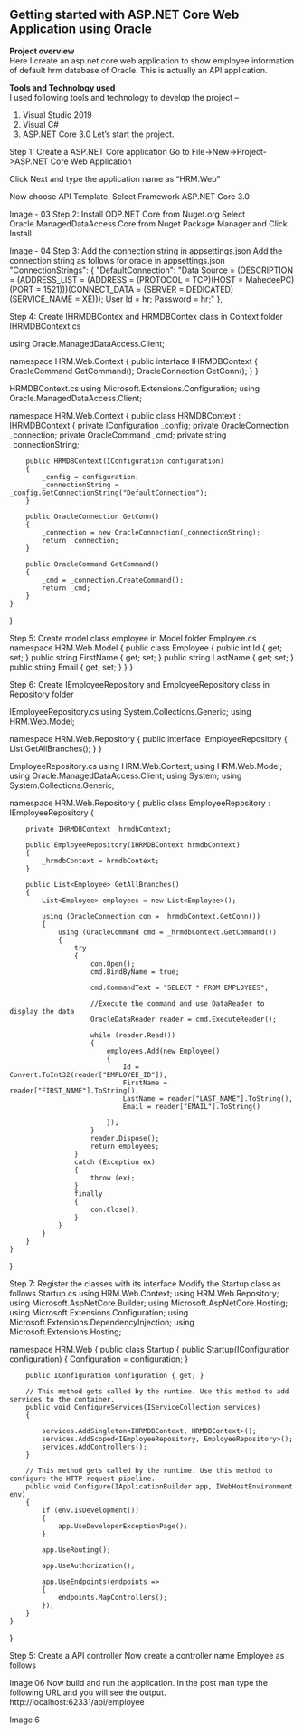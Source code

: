 ## Getting started with ASP.NET Core Web Application using Oracle

**Project overview**  
Here I create an asp.net core web application to show employee information of default hrm database of Oracle. This is actually an API application.

**Tools and Technology used**  
I used following tools and technology to develop the project – 

1.	Visual Studio 2019
2.	Visual C#
3.	ASP.NET Core 3.0
Let’s start the project.

Step 1: Create a ASP.NET Core application
Go to File->New->Project->ASP.NET Core Web Application
 
Click Next and type the application name as “HRM.Web”

 
Now choose API Template. Select Framework ASP.NET Core 3.0

 
Image - 03
Step 2: Install ODP.NET Core from Nuget.org
Select Oracle.ManagedDataAccess.Core from Nuget Package Manager and Click Install
 
Image - 04
Step 3: Add the connection string in appsettings.json 
Add the connection string as follows for oracle in appsettings.json
  "ConnectionStrings": {
    "DefaultConnection": "Data Source = (DESCRIPTION = (ADDRESS_LIST = (ADDRESS = (PROTOCOL = TCP)(HOST = MahedeePC)(PORT = 1521)))(CONNECT_DATA = (SERVER = DEDICATED)(SERVICE_NAME = XE))); User Id = hr; Password = hr;"
  },

Step 4: Create IHRMDBContex and HRMDBContex class in Context folder
IHRMDBContext.cs

using Oracle.ManagedDataAccess.Client;

namespace HRM.Web.Context
{
    public interface IHRMDBContext
    {
        OracleCommand GetCommand();
        OracleConnection GetConn();
    }
}

HRMDBContext.cs
using Microsoft.Extensions.Configuration;
using Oracle.ManagedDataAccess.Client;

namespace HRM.Web.Context
{
    public class HRMDBContext : IHRMDBContext
    {
        private IConfiguration _config;
        private OracleConnection _connection;
        private OracleCommand _cmd;
        private string _connectionString;

        public HRMDBContext(IConfiguration configuration)
        {
            _config = configuration;
            _connectionString = _config.GetConnectionString("DefaultConnection");
        }

        public OracleConnection GetConn()
        {
            _connection = new OracleConnection(_connectionString);
            return _connection;
        }

        public OracleCommand GetCommand()
        {
            _cmd = _connection.CreateCommand();
            return _cmd;
        }
    }
}


Step 5: Create model class employee in Model folder
Employee.cs
namespace HRM.Web.Model
{
    public class Employee
    {
        public int Id { get; set; }
        public string FirstName { get; set;  }
        public string LastName { get; set; }
        public string Email { get; set; }
    }
}

Step 6: Create IEmployeeRepository and EmployeeRepository class in Repository folder

IEmployeeRepository.cs
using System.Collections.Generic;
using HRM.Web.Model;

namespace HRM.Web.Repository
{
    public interface IEmployeeRepository
    {
        List<Employee> GetAllBranches();
    }
}

EmployeeRepository.cs
using HRM.Web.Context;
using HRM.Web.Model;
using Oracle.ManagedDataAccess.Client;
using System;
using System.Collections.Generic;

namespace HRM.Web.Repository
{
    public class EmployeeRepository : IEmployeeRepository
    {

        private IHRMDBContext _hrmdbContext;

        public EmployeeRepository(IHRMDBContext hrmdbContext)
        {
            _hrmdbContext = hrmdbContext;
        }

        public List<Employee> GetAllBranches()
        {
            List<Employee> employees = new List<Employee>();

            using (OracleConnection con = _hrmdbContext.GetConn())
            {
                using (OracleCommand cmd = _hrmdbContext.GetCommand())
                {
                    try
                    {
                        con.Open();
                        cmd.BindByName = true;

                        cmd.CommandText = "SELECT * FROM EMPLOYEES";

                        //Execute the command and use DataReader to display the data
                        OracleDataReader reader = cmd.ExecuteReader();

                        while (reader.Read())
                        {
                            employees.Add(new Employee()
                            {
                                Id = Convert.ToInt32(reader["EMPLOYEE_ID"]),
                                FirstName = reader["FIRST_NAME"].ToString(),
                                LastName = reader["LAST_NAME"].ToString(),
                                Email = reader["EMAIL"].ToString()

                            });
                        }
                        reader.Dispose();
                        return employees;
                    }
                    catch (Exception ex)
                    {
                        throw (ex);
                    }
                    finally
                    {
                        con.Close();
                    }
                }
            }
        }
    }
}

Step 7: Register the classes with its interface
Modify the Startup class as follows
Startup.cs
using HRM.Web.Context;
using HRM.Web.Repository;
using Microsoft.AspNetCore.Builder;
using Microsoft.AspNetCore.Hosting;
using Microsoft.Extensions.Configuration;
using Microsoft.Extensions.DependencyInjection;
using Microsoft.Extensions.Hosting;

namespace HRM.Web
{
    public class Startup
    {
        public Startup(IConfiguration configuration)
        {
            Configuration = configuration;
        }


        public IConfiguration Configuration { get; }

        // This method gets called by the runtime. Use this method to add services to the container.
        public void ConfigureServices(IServiceCollection services)
        {
        
            services.AddSingleton<IHRMDBContext, HRMDBContext>();
            services.AddScoped<IEmployeeRepository, EmployeeRepository>();
            services.AddControllers();
        }

        // This method gets called by the runtime. Use this method to configure the HTTP request pipeline.
        public void Configure(IApplicationBuilder app, IWebHostEnvironment env)
        {
            if (env.IsDevelopment())
            {
                app.UseDeveloperExceptionPage();
            }

            app.UseRouting();

            app.UseAuthorization();

            app.UseEndpoints(endpoints =>
            {
                endpoints.MapControllers();
            });
        }
    }
}


Step 5: Create a API controller
Now create a controller name Employee as follows
 
Image 06
Now build and run the application. In the post man type the following URL and you will see the output.
http://localhost:62331/api/employee

 

Image 6


